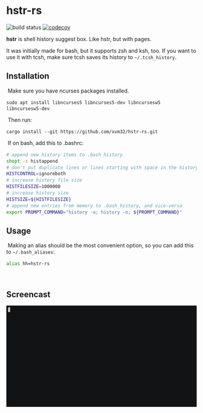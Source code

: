 # hstr-rs

![build status](https://github.com/xvm32/hstr-rs/workflows/CI/badge.svg) [![codecov](https://codecov.io/gh/xvm32/hstr-rs/branch/master/graph/badge.svg?token=0BZM100XU5)](https://codecov.io/gh/xvm32/hstr-rs)

**hstr** is shell history suggest box. Like hstr, but with pages.

It was initially made for bash, but it supports zsh and ksh, too. If you want to use it with tcsh, make sure tcsh saves its history to `~/.tcsh_history`.
​
## Installation
​
Make sure you have ncurses packages installed.
​
```
sudo apt install libncurses5 libncurses5-dev libncursesw5 libncursesw5-dev
```
​
Then run:
​
```
cargo install --git https://github.com/xvm32/hstr-rs.git
```
​
If on bash, add this to .bashrc:

```bash
# append new history items to .bash_history
shopt -s histappend 
# don't put duplicate lines or lines starting with space in the history
HISTCONTROL=ignoreboth
# increase history file size
HISTFILESIZE=1000000
# increase history size
HISTSIZE=${HISTFILESIZE}
# append new entries from memory to .bash_history, and vice-versa
export PROMPT_COMMAND="history -a; history -n; ${PROMPT_COMMAND}"
```

## Usage
​
Making an alias should be the most convenient option, so you can add this to `~/.bash_aliases`:

```sh
alias hh=hstr-rs
```
​
## Screencast

![screenshot](hstr-rs.gif)

